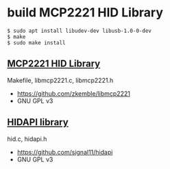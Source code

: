 # build MCP2221 HID Library

	$ sudo apt install libudev-dev libusb-1.0-0-dev
	$ make
	$ sudo make install

## [MCP2221 HID Library](https://github.com/zkemble/libmcp2221)
Makefile, libmcp2221.c, libmcp2221.h

* https://github.com/zkemble/libmcp2221
* GNU GPL v3

## [HIDAPI library](https://github.com/signal11/hidapi)
hid.c, hidapi.h

* https://github.com/signal11/hidapi
* GNU GPL v3

